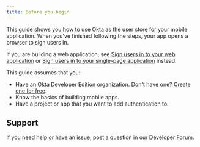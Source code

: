 ```yaml
---
title: Before you begin
---
```

This guide shows you how to use Okta as the user store for your mobile application. When you've finished following the steps, your app opens a browser to sign users in.

If you are building a web application, see [Sign users in to your web application](/docs/guides/sign-into-web-app/) or [Sign users in to your single-page application](/docs/guides/sign-into-spa/) instead.

This guide assumes that you:

* Have an Okta Developer Edition organization. Don't have one? [Create one for free](https://developer.okta.com/signup).
* Know the basics of building mobile apps.
* Have a project or app that you want to add authentication to.

<StackSelector snippet="sample"/>

## Support

If you need help or have an issue, post a question in our [Developer Forum](https://devforum.okta.com).

<NextSectionLink/>
